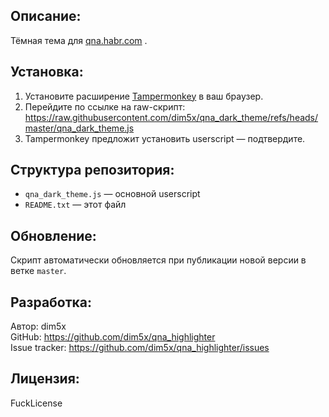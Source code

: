 Описание:
----------
Тёмная тема для [qna.habr.com](https://qna.habr.com) .

Установка:
----------
1. Установите расширение [Tampermonkey](https://www.tampermonkey.net/) в ваш браузер.
2. Перейдите по ссылке на raw-скрипт:  
   https://raw.githubusercontent.com/dim5x/qna_dark_theme/refs/heads/master/qna_dark_theme.js  
3. Tampermonkey предложит установить userscript — подтвердите.


Структура репозитория:
-----------------------
- `qna_dark_theme.js` — основной userscript
- `README.txt` — этот файл

Обновление:
-----------
Скрипт автоматически обновляется при публикации новой версии в ветке `master`.

Разработка:
-----------
Автор: dim5x  
GitHub: https://github.com/dim5x/qna_highlighter  
Issue tracker: https://github.com/dim5x/qna_highlighter/issues

Лицензия:
---------
FuckLicense
